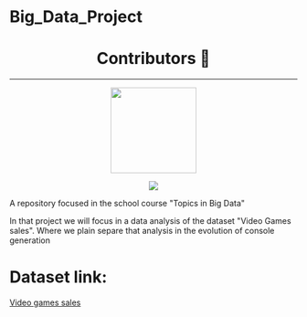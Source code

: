 # Big_Data_Project


 
      
<h1 align='center' font-family: 'Roboto'>Contributors 🐍</h1>
<hr>
<div class='main' style='display:"flex"'; align="center">
  <a href='https://github.com/hermeson883?tab=repositories'><img src="https://avatars.githubusercontent.com/u/72263429?s=400&u=40bcc48d6b0edb21dc726fc26e5be003f3f93ac6&v=4" width='150px'></a>
 
  <a href='https://github.com/gabrielsoares40940/'><img src="https://avatars.githubusercontent.com/u/64994893?v=4"></a>
</div>

A repository focused in the school course "Topics in Big Data"

In that project we will focus in a data analysis of the dataset "Video Games sales". Where we plain separe that analysis in the evolution of console generation

# Dataset link:
<a href= "https://www.kaggle.com/datasets/gregorut/videogamesales">Video games sales<a>
</div>
